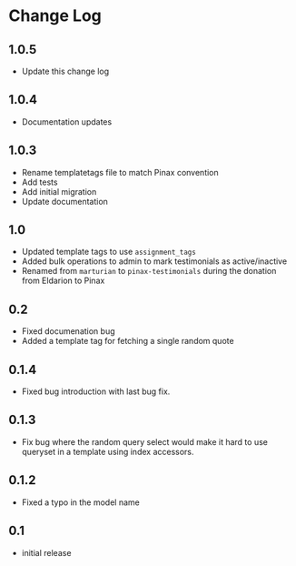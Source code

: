 # Change Log

## 1.0.5

* Update this change log

## 1.0.4

* Documentation updates

## 1.0.3

* Rename templatetags file to match Pinax convention
* Add tests
* Add initial migration
* Update documentation

## 1.0

* Updated template tags to use `assignment_tags`
* Added bulk operations to admin to mark testimonials as active/inactive
* Renamed from `marturian` to `pinax-testimonials` during the donation from Eldarion to Pinax

## 0.2

* Fixed documenation bug
* Added a template tag for fetching a single random quote

## 0.1.4

* Fixed bug introduction with last bug fix.

## 0.1.3

* Fix bug where the random query select would make it hard to use queryset in a template using index accessors.


## 0.1.2

* Fixed a typo in the model name


## 0.1

* initial release
